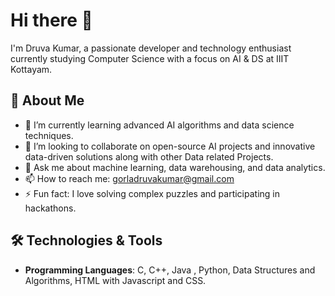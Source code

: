 # Hi there 👋

I'm Druva Kumar, a passionate developer and technology enthusiast currently studying Computer Science with a focus on AI & DS at IIIT Kottayam.

## 🚀 About Me
- 🌱 I’m currently learning advanced AI algorithms and data science techniques.
- 👯 I’m looking to collaborate on open-source AI projects and innovative data-driven solutions along with other Data related Projects.
- 💬 Ask me about machine learning, data warehousing, and data analytics.
- 📫 How to reach me: gorladruvakumar@gmail.com
- ⚡ Fun fact: I love solving complex puzzles and participating in hackathons.

## 🛠️ Technologies & Tools
- **Programming Languages**: C, C++, Java , Python, Data Structures and Algorithms, HTML with Javascript and CSS.

